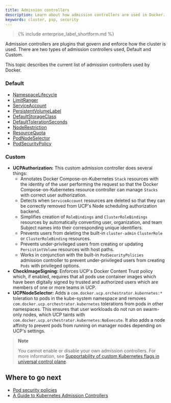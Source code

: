```yaml
---
title: Admission controllers
description: Learn about how admission controllers are used in Docker.
keywords: cluster, psp, security
---
```



>{% include enterprise_label_shortform.md %}

Admission controllers are plugins that govern and enforce how the cluster is used. There are two types of admission controllers used, Default and Custom.

This topic describes the current list of admission controllers used by Docker. 

### Default
- [NamespaceLifecycle](https://kubernetes.io/docs/reference/access-authn-authz/admission-controllers/#namespacelifecycle)
- [LimitRanger](https://kubernetes.io/docs/reference/access-authn-authz/admission-controllers/#limitranger)
- [ServiceAccount](https://kubernetes.io/docs/reference/access-authn-authz/admission-controllers/#serviceaccount)
- [PersistentVolumeLabel](https://kubernetes.io/docs/reference/access-authn-authz/admission-controllers/#persistentvolumelabel)
- [DefaultStorageClass](https://kubernetes.io/docs/reference/access-authn-authz/admission-controllers/#defaultstorageclass)
- [DefaultTolerationSeconds](https://kubernetes.io/docs/reference/access-authn-authz/admission-controllers/#defaulttolerationseconds)
- [NodeRestriction](https://kubernetes.io/docs/reference/access-authn-authz/admission-controllers/#noderestriction)
- [ResourceQuota](https://kubernetes.io/docs/reference/access-authn-authz/admission-controllers/#resourcequota)
- [PodNodeSelector](https://kubernetes.io/docs/reference/access-authn-authz/admission-controllers/#podnodeselector)
- [PodSecurityPolicy](https://kubernetes.io/docs/reference/access-authn-authz/admission-controllers/#podsecuritypolicy)

### Custom
- **UCPAuthorization:**
This custom admission controller does several things:
    - Annotates Docker Compose-on-Kubernetes `Stack` resources with the identity
of the user performing the request so that the Docker Compose-on-Kubernetes
resource controller can manage `Stacks` with correct user authorization.
    - Detects when `ServiceAccount` resources are deleted so that they can be
correctly removed from UCP's Node scheduling authorization backend.
    - Simplifies creation of `RoleBindings` and `ClusterRoleBindings` resources by
automatically converting user, organization, and team Subject names into
their corresponding unique identifiers.
    - Prevents users from deleting the built-in `cluster-admin` `ClusterRole` or
`ClusterRoleBinding` resources.
    - Prevents under-privileged users from creating or updating `PersistintVolume`
resources with host paths.
    - Works in conjunction with the built-in `PodSecurityPolicies` admission
controller to prevent under-privileged users from creating `Pods` with
privileged options.
- **CheckImageSigning:**
Enforces UCP's Docker Content Trust policy which, if enabled, requires that all
pods use container images which have been digitally signed by trusted and
authorized users which are members of one or more teams in UCP.
- **UCPNodeSelector:**
Adds a `com.docker.ucp.orchestrator.kubernetes:*` toleration to pods in the
kube-system namespace and removes `com.docker.ucp.orchestrator.kubernetes`
tolerations from pods in other namespaces. This ensures that user workloads do
not run on swarm-only nodes, which UCP taints with
`com.docker.ucp.orchestrator.kubernetes:NoExecute`. It also adds a node
affinity to prevent pods from running on manager nodes depending on UCP's
settings.

> **Note** 
> 
> You cannot enable or disable your own admission controllers. For more information, see [Supportability of custom Kubernetes flags in universal control plane](https://success.docker.com/article/supportability-of-custom-kubernetes-flags-in-universal-control-plane).

## Where to go next

* [Pod security policies](/ee/ucp/kubernetes/pod-security-policies.md)
* [A Guide to Kubernetes Admission Controllers](https://kubernetes.io/blog/2019/03/21/a-guide-to-kubernetes-admission-controllers/)
